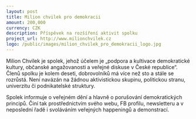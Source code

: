 ```yaml
---
layout: post
title: Milion chvilek pro demokracii
amount: 200,000
currency: CZK
description: Příspěvek na rozšíření aktivit spolku
project_url: http://www.milionchvilek.cz
logo: /public/images/milion_chvilek_pro_demokracii_logo.jpg
---
```


Milion Chvilek je spolek, jehož účelem je „podpora a kultivace demokratické kultury, občanské angažovanosti a veřejné diskuse v České republice“. Členů spolku je kolem deseti, dobrovolníků má více než sto a stále se rozrůstá. Není navázán na žádnou aktivistickou skupinu, politickou stranu, univerzitu či podnikatelské struktury.

Spolek informuje o veřejném dění a hlavně o porušování demokratických principů. Činí tak prostřednictvím svého webu, FB profilu, newsletteru a v neposlední řadě i svoláváním veřejných happeningů a demonstrací. 
